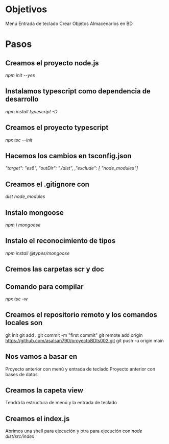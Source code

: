 # Objetivos
Menú
Entrada de teclado
Crear Objetos
Almacenarlos en BD

# Pasos
## Creamos el proyecto node.js
*npm init --yes*
## Instalamos typescript como dependencia de desarrollo
*npm install typescript -D*
## Creamos el proyecto typescript
*npx tsc --init*
## Hacemos los cambios en tsconfig.json
*"target": "es6",*
*"outDir": "./dist",*
*,"exclude": [ "node_modules"]* 

## Creamos el .gitignore con
*dist*
*node_modules*

## Instalo mongoose
*npm i mongoose*

## Instalo el reconocimiento de tipos
*npm install @types/mongoose*

## Cremos las carpetas scr y doc
## Comando para compilar
*npx tsc -w*

## Creamos el repositorio remoto y los comandos locales son
git init
git add .
git commit -m "first commit"
git remote add origin https://github.com/asalsan790/proyectoBDts002.git
git push -u origin main

## Nos vamos a basar en
Proyecto anterior con menú y entrada de teclado
Proyecto anterior con bases de datos

## Creamos la capeta view
Tendrá la estructura de menú y la entrada de teclado

## Creamos el index.js 
Abrimos una shell para ejecución y otra para ejecución con
*node dist/src/index*